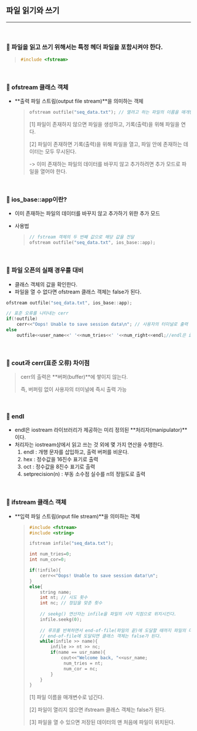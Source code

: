 ## 파일 읽기와 쓰기

***

<br>

### :pushpin: 파일을 읽고 쓰기 위해서는 특정 헤더 파일을 포함시켜야 한다.

> ```c++
> #include <fstream>
> ```

<br>

### :pushpin: ofstream 클래스 객체

- **출력 파일 스트림(output file stream)**을 의미하는 객체

  > ```c++
  > ofstream outfile("seq_data.txt"); // 열려고 하는 파일의 이름을 매개변수로 넘겨야 한다.
  > ```
  >
  > [1] 파일이 존재하지 않으면 파일을 생성하고, 기록(출력)을 위해 파일을 연다.
  >
  > [2] 파일이 존재하면 기록(출력)을 위해 파일을 열고, 파일 안에 존재하는 데이터는 모두 무시된다.
  >
  > -> 이미 존재하는 파일의 데이터를 바꾸지 않고 추가하려면 추가 모드로 파일을 열어야 한다.

<br>

### :pushpin: ios_base::app이란?

- 이미 존재하는 파일의 데이터를 바꾸지 않고 추가하기 위한 추가 모드

- 사용법

  > ```c++
  > // fstream 객체의 두 번째 값으로 해당 값을 전달
  > ofstream outfile("seq_data.txt", ios_base::app);
  > ```

<br>

### :pushpin: 파일 오픈의 실패 경우를 대비

- 클래스 객체의 값을 확인한다.
- 파일을 열 수 없다면 ofstream 클래스 객체는 false가 된다.

```c++
ofstream outfile("seq_data.txt", ios_base::app);

// 표준 오류를 나타내는 cerr
if(!outfile)
    cerr<<"Oops! Unable to save session data\n"; // 사용자의 터미널로 출력
else
    outfile<<user_name<<' '<<num_tries<<' '<<num_right<<endl;//endl은 iostream 라이브러리가 제공하는 미리 정의된 처리자(manipulator)이다.
```



<br>

### :pushpin: cout과 cerr(표준 오류) 차이점

> cerr의 출력은 **버퍼(buffer)**에 쌓이지 않는다.
>
> 즉, 버퍼링 없이 사용자의 터미널에 즉시 출력 가능

<br>

### :pushpin: endl

- endl은 iostream 라이브러리가 제공하는 미리 정의된 **처리자(manipulator)**이다.
- 처리자는 iostream상에서 읽고 쓰는 것 외에 몇 가지 연산을 수행한다.
  1. endl : 개행 문자를 삽입하고, 출력 버퍼를 비운다.
  2. hex : 정수값을 16진수 표기로 출력
  3. oct : 정수값을 8진수 표기로 출력
  4. setprecision(n) : 부동 소수점 실수를 n의 정밀도로 출력

<br>

### :pushpin: ifstream 클래스 객체

- **입력 파일 스트림(input file stream)**을 의미하는 객체

  > ```c++
  > #include <fstream>
  > #include <string>
  > 
  > ifstream infile("seq_data.txt");
  > 
  > int num_tries=0;
  > int num_cor=0;
  > 
  > if(!infile){
  >     cerr<<"Oops! Unable to save session data!\n";
  > }
  > else{
  >     string name;
  >     int nt; // 시도 횟수
  >     int nc; // 정답을 맞춘 횟수
  >     
  >     // seekg() 연산자는 infile을 파일의 시작 지점으로 위치시킨다.
  >     infile.seekg(0);
  >     
  >     // 루프를 반복하면서 end-of-file(파일의 끝)에 도달할 때까지 파일의 다음 줄을 읽는다.
  >     // end-of-file에 도달되면 클래스 객체는 false가 된다.
  >     while(infile >> name){
  >         infile >> nt >> nc;
  >         if(name == usr_name){
  > 			cout<<"Welcome back, "<<usr_name;
  >              num_tries = nt;
  >              num_cor = nc;
  >         }
  >     }
  > }
  > ```
  >
  > [1] 파일 이름을 매개변수로 넘긴다.
  >
  > [2] 파일이 열리지 않으면 ifstream 클래스 객체는 false가 된다.
  >
  > [3] 파일을 열 수 있으면 저장된 데이터의 맨 처음에 파일이 위치된다.